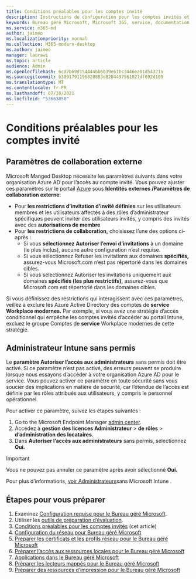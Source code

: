 ```yaml
---
title: Conditions préalables pour les comptes invité
description: Instructions de configuration pour les comptes invités et comment les ajuster
keywords: Bureau géré Microsoft, Microsoft 365, service, documentation
ms.service: m365-md
author: jaimeo
ms.localizationpriority: normal
ms.collection: M365-modern-desktop
ms.author: jaimeo
manager: laurawi
ms.topic: article
audience: Admin
ms.openlocfilehash: 6cd7b69d154444bb6b39e61bc3446ea01d54321a
ms.sourcegitcommit: b3091791196828883d8284497561027df692d109
ms.translationtype: MT
ms.contentlocale: fr-FR
ms.lasthandoff: 07/30/2021
ms.locfileid: "53663850"
---
```

# <a name="prerequisites-for-guest-accounts"></a>Conditions préalables pour les comptes invité

## <a name="external-collaboration-settings"></a>Paramètres de collaboration externe

Microsoft Manged Desktop nécessite les paramètres suivants dans votre organisation Azure AD pour l’accès au compte invité. Vous pouvez ajuster ces paramètres sur le portail [Azure](https://portal.azure.com) sous **Identités externes /Paramètres de collaboration externe**:

-   Pour **les restrictions d’invitation d’invité définies** sur les utilisateurs membres et les utilisateurs affectés à des rôles d’administrateur spécifiques peuvent inviter des utilisateurs invités, y compris des invités avec des **autorisations de membre**
-   Pour **les restrictions de collaboration,** choisissez l’une des options ci-après :
    -   Si vous **sélectionnez Autoriser l’envoi d’invitations** à un domaine (le plus inclus), aucune autre configuration n’est requise.
    -   Si vous sélectionnez Refuser les invitations aux domaines **spécifiés,** assurez-vous Microsoft.com n’est pas répertorié dans les domaines cibles.
    -   Si vous sélectionnez Autoriser les invitations uniquement aux domaines **spécifiés (les plus restrictifs),** assurez-vous que Microsoft.com est répertorié dans les domaines cibles. 

Si vous définissez des restrictions qui interagissent avec ces paramètres, veillez à exclure les Azure Active Directory des comptes de **service Workplace modernes.** Par exemple, si vous avez une stratégie d’accès conditionnel qui empêche les comptes invités d’accéder au portail Intune, excluez le groupe Comptes de **service** Workplace modernes de cette stratégie.

## <a name="unlicensed-intune-admin"></a>Administrateur Intune sans permis

Le **paramètre Autoriser l’accès aux administrateurs** sans permis doit être activé. Si ce paramètre n’est pas activé, des erreurs peuvent se produire lorsque nous essayons d’accéder à votre organisation Azure AD pour le service. Vous pouvez activer ce paramètre en toute sécurité sans vous soucier des implications en matière de sécurité, car l’étendue de l’accès est définie par les rôles attribués aux utilisateurs, y compris le personnel opérationnel.

Pour activer ce paramètre, suivez les étapes suivantes :

1. Go to the Microsoft Endpoint Manager [admin center](https://go.microsoft.com/fwlink/?linkid=2109431).
2. Accédez à **gestion des licences Administrateur**  >  **de rôles**  >  **d’administration des locataires.**
3. Dans **Autoriser l’accès aux administrateurs** sans permis, sélectionnez **Oui.**

> [!IMPORTANT]
> Vous ne pouvez pas annuler ce paramètre après avoir sélectionné **Oui.**

Pour plus d’informations, [voir Administrateurs](/mem/intune/fundamentals/unlicensed-admins)sans Microsoft Intune .

## <a name="steps-to-get-ready"></a>Étapes pour vous préparer

1. Examinez [Configuration requise pour le Bureau géré Microsoft](prerequisites.md).
2. Utiliser les [outils de préparation d’évaluation](readiness-assessment-tool.md).
3. [Conditions préalables pour les comptes invités](guest-accounts.md) (cet article)
4. [Configuration du réseau pour Bureau géré Microsoft](network.md)
5. [Préparer les certificats et les profils réseau pour le Bureau géré Microsoft](certs-wifi-lan.md)
6. [Préparer l’accès aux ressources locales pour le Bureau géré Microsoft](authentication.md)
7. [Applications dans le Bureau géré Microsoft](apps.md)
8. [Préparer les lecteurs mappés pour le Bureau géré Microsoft](mapped-drives.md)
9. [Préparer des ressources d’impression pour le Bureau géré Microsoft](printing.md)
